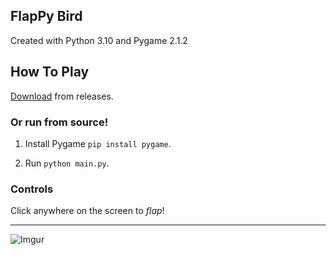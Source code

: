 ## FlapPy Bird

Created with Python 3.10 and Pygame 2.1.2

## How To Play

[Download](https://github.com/cheezos/flap-py/releases/latest) from releases.

### Or run from source!

1. Install Pygame `pip install pygame`.

2. Run `python main.py`.

### Controls

Click anywhere on the screen to *flap*!

----------

![Imgur](https://imgur.com/MXhhv0Y.gif)
